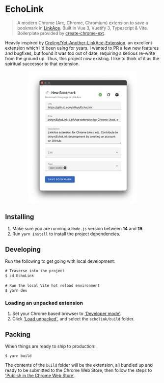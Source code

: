 # EchoLink

> A modern Chrome (Arc, Chrome, Chromium) extension to save a bookmark in [LinkAce](https://github.com/Kovah/LinkAce). Built in Vue 3, Vuetify 3, Typescript & Vite. Boilerplate provided by [create-chrome-ext](https://github.com/guocaoyi/create-chrome-ext).

Heavily inspired by [Creling/Yet-Another-LinkAce-Extension](https://github.com/Creling/Yet-Another-LinkAce-Extension), an excellent extension which I'd been using for years. I wanted to PR a few new features and bugfixes, but found it was too out of date, requiring a serious re-write from the ground up. Thus, this project now existing. I like to think of it as the spiritual successor to that extension.

<div align="center">
    <img alt="screenshot" src="art/example.png" width="70%" />
</div>

## Installing

1. Make sure you are running a `Node.js` version between **14** and **19**.
2. Run `yarn install` to install the project dependencies.

## Developing

Run the following to get going with local development:

```shell
# Traverse into the project
$ cd EchoLink

# Run the local Vite hot reload environment
$ yarn dev
```

### Loading an unpacked extension

1. Set your Chrome based browser to ['Developer mode'](https://developer.chrome.com/docs/extensions/get-started/tutorial/hello-world#load-unpacked).
2. Click ['Load unpacked'](https://developer.chrome.com/docs/extensions/get-started/tutorial/hello-world#load-unpacked), and select the `echolink/build` folder.

## Packing

When things are ready to ship to production:

```shell
$ yarn build
```

The contents of the `build` folder will be the extension, all bundled up and ready to be submitted to the Chrome Web Store, then follow the steps to ['Publish in the Chrome Web Store'](https://developer.chrome.com/webstore/publish).
